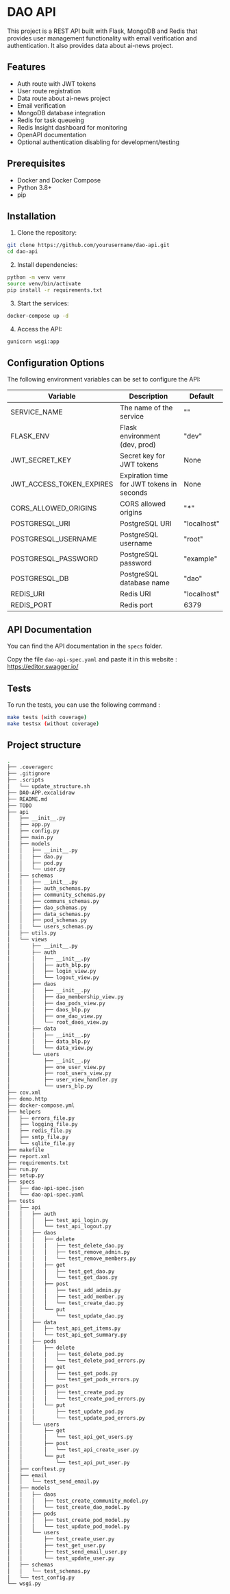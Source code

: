 # DAO API

This project is a REST API built with Flask, MongoDB and Redis that provides user management functionality with email verification and authentication.
It also provides data about ai-news project.

## Features

- Auth route with JWT tokens
- User route registration
- Data route about ai-news project
- Email verification
- MongoDB database integration
- Redis for task queueing
- Redis Insight dashboard for monitoring
- OpenAPI documentation
- Optional authentication disabling for development/testing

## Prerequisites

- Docker and Docker Compose
- Python 3.8+
- pip

## Installation

1. Clone the repository:

```bash
git clone https://github.com/yourusername/dao-api.git
cd dao-api
```

2. Install dependencies:

```bash
python -m venv venv
source venv/bin/activate
pip install -r requirements.txt
```

3. Start the services:

```bash
docker-compose up -d
```

4. Access the API:

```bash
gunicorn wsgi:app
```

## Configuration Options

The following environment variables can be set to configure the API:

| Variable | Description | Default |
|----------|-------------|---------|
| SERVICE_NAME | The name of the service | "" |
| FLASK_ENV | Flask environment (dev, prod) | "dev" |
| JWT_SECRET_KEY | Secret key for JWT tokens | None |
| JWT_ACCESS_TOKEN_EXPIRES | Expiration time for JWT tokens in seconds | None |
| CORS_ALLOWED_ORIGINS | CORS allowed origins | "*" |
| POSTGRESQL_URI | PostgreSQL URI | "localhost" |
| POSTGRESQL_USERNAME | PostgreSQL username | "root" |
| POSTGRESQL_PASSWORD | PostgreSQL password | "example" |
| POSTGRESQL_DB | PostgreSQL database name | "dao" |
| REDIS_URI | Redis URI | "localhost" |
| REDIS_PORT | Redis port | 6379 |


## API Documentation

You can find the API documentation in the `specs` folder.

Copy the file `dao-api-spec.yaml` and paste it in this website : https://editor.swagger.io/

## Tests

To run the tests, you can use the following command :

```bash
make tests (with coverage)
make testsx (without coverage)
```

## Project structure

```bash
.
├── .coveragerc
├── .gitignore
├── .scripts
│   └── update_structure.sh
├── DAO-APP.excalidraw
├── README.md
├── TODO
├── api
│   ├── __init__.py
│   ├── app.py
│   ├── config.py
│   ├── main.py
│   ├── models
│   │   ├── __init__.py
│   │   ├── dao.py
│   │   ├── pod.py
│   │   └── user.py
│   ├── schemas
│   │   ├── __init__.py
│   │   ├── auth_schemas.py
│   │   ├── community_schemas.py
│   │   ├── communs_schemas.py
│   │   ├── dao_schemas.py
│   │   ├── data_schemas.py
│   │   ├── pod_schemas.py
│   │   └── users_schemas.py
│   ├── utils.py
│   └── views
│       ├── __init__.py
│       ├── auth
│       │   ├── __init__.py
│       │   ├── auth_blp.py
│       │   ├── login_view.py
│       │   └── logout_view.py
│       ├── daos
│       │   ├── __init__.py
│       │   ├── dao_membership_view.py
│       │   ├── dao_pods_view.py
│       │   ├── daos_blp.py
│       │   ├── one_dao_view.py
│       │   └── root_daos_view.py
│       ├── data
│       │   ├── __init__.py
│       │   ├── data_blp.py
│       │   └── data_view.py
│       └── users
│           ├── __init__.py
│           ├── one_user_view.py
│           ├── root_users_view.py
│           ├── user_view_handler.py
│           └── users_blp.py
├── cov.xml
├── demo.http
├── docker-compose.yml
├── helpers
│   ├── errors_file.py
│   ├── logging_file.py
│   ├── redis_file.py
│   ├── smtp_file.py
│   └── sqlite_file.py
├── makefile
├── report.xml
├── requirements.txt
├── run.py
├── setup.py
├── specs
│   ├── dao-api-spec.json
│   └── dao-api-spec.yaml
├── tests
│   ├── api
│   │   ├── auth
│   │   │   ├── test_api_login.py
│   │   │   └── test_api_logout.py
│   │   ├── daos
│   │   │   ├── delete
│   │   │   │   ├── test_delete_dao.py
│   │   │   │   ├── test_remove_admin.py
│   │   │   │   └── test_remove_members.py
│   │   │   ├── get
│   │   │   │   ├── test_get_dao.py
│   │   │   │   └── test_get_daos.py
│   │   │   ├── post
│   │   │   │   ├── test_add_admin.py
│   │   │   │   ├── test_add_member.py
│   │   │   │   └── test_create_dao.py
│   │   │   └── put
│   │   │       └── test_update_dao.py
│   │   ├── data
│   │   │   ├── test_api_get_items.py
│   │   │   └── test_api_get_summary.py
│   │   ├── pods
│   │   │   ├── delete
│   │   │   │   ├── test_delete_pod.py
│   │   │   │   └── test_delete_pod_errors.py
│   │   │   ├── get
│   │   │   │   ├── test_get_pods.py
│   │   │   │   └── test_get_pods_errors.py
│   │   │   ├── post
│   │   │   │   ├── test_create_pod.py
│   │   │   │   └── test_create_pod_errors.py
│   │   │   └── put
│   │   │       ├── test_update_pod.py
│   │   │       └── test_update_pod_errors.py
│   │   └── users
│   │       ├── get
│   │       │   └── test_api_get_users.py
│   │       ├── post
│   │       │   └── test_api_create_user.py
│   │       └── put
│   │           └── test_api_put_user.py
│   ├── conftest.py
│   ├── email
│   │   └── test_send_email.py
│   ├── models
│   │   ├── daos
│   │   │   ├── test_create_community_model.py
│   │   │   └── test_create_dao_model.py
│   │   ├── pods
│   │   │   ├── test_create_pod_model.py
│   │   │   └── test_update_pod_model.py
│   │   └── users
│   │       ├── test_create_user.py
│   │       ├── test_get_user.py
│   │       ├── test_send_email_user.py
│   │       └── test_update_user.py
│   ├── schemas
│   │   └── test_schemas.py
│   └── test_config.py
└── wsgi.py
```
